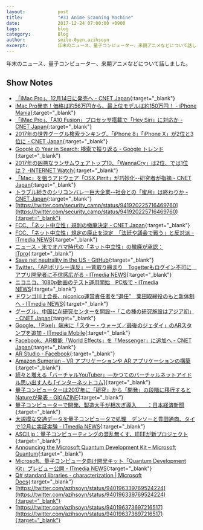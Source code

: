 ```yaml
---
layout:            post
title:             "#31 Anime Scanning Machine"
date:              2017-12-24 07:00:00 +0900
tags:              blog
category:          Blog
author:            smile-0yen,azihsoyn
excerpt:           年末のニュース、量子コンピューター、来期アニメなどについて話しました。
---
```

年末のニュース、量子コンピューター、来期アニメなどについて話しました。

## Show Notes
- [「iMac Pro」、12月14日に発売へ \- CNET Japan](https://japan.cnet.com/article/35111842/){:target="_blank"}
- [iMac Pro発売！価格は約56万円から、最上位モデルは約150万円！ \- iPhone Mania](https://iphone-mania.jp/news-197067/){:target="_blank"}
- [「iMac Pro」、「A10 Fusion」プロセッサ搭載で「Hey Siri」に対応か \- CNET Japan](https://japan.cnet.com/article/35110725/){:target="_blank"}
- [2017年の世界グーグル検索ランキング、「iPhone 8」「iPhone X」が2位と3位に \- CNET Japan](https://japan.cnet.com/article/35111926/){:target="_blank"}
- [Google の Year in Search: 検索で振り返る \- Google トレンド](https://trends.google.com/trends/yis/2017/JP/){:target="_blank"}
- [2017年の凶悪なランサムウェアトップ10、「WannaCry」は2位、では1位は？ \-INTERNET Watch](https://internet.watch.impress.co.jp/docs/news/1095725.html){:target="_blank"}
- [「Mac」を狙うアドウェア「OSX\.Pirrit」が巧妙化\-\-研究者が指摘 \- CNET Japan](https://japan.cnet.com/article/35111928/){:target="_blank"}
- [トラブル続きのシリコンバレー巨大企業\-\-社会との「蜜月」は終わりか \- CNET Japan](https://japan.cnet.com/article/35111544/){:target="_blank"}
- [https://twitter.com/security_camp/status/941920225716469760](https://twitter.com/security_camp/status/941920225716469760){:target="_blank"}
- [FCC、「ネット中立性」規則の撤廃決定 \- CNET Japan](https://japan.cnet.com/article/35111995/){:target="_blank"}
- [FCC、「ネット中立性」規定の廃止を決定　「法廷や議会で戦う」と反対派 \- ITmedia NEWS](http://www.itmedia.co.jp/news/articles/1712/15/news055.html){:target="_blank"}
- [ニュース \- 米でオバマ時代の「ネット中立性」の撤廃が承認：ITpro](http://itpro.nikkeibp.co.jp/atcl/news/17/121502874/?rt=nocnt){:target="_blank"}
- [Save net neutrality in the US - GitHub](https://github.com/save-net-neutrality){:target="_blank"}
- [Twitter、「APIポリシー違反」一斉取り締まり　Togetterもログイン不可に　アプリ開発者に不信感広がる \- ITmedia NEWS](http://www.itmedia.co.jp/news/articles/1712/15/news118.html){:target="_blank"}
- [ニコニコ、1080p動画のテスト運用開始　PC版で \- ITmedia NEWS](http://www.itmedia.co.jp/news/articles/1712/11/news104.html){:target="_blank"}
- [ドワンゴ川上会長、niconico運営責任者を“退任”　栗田取締役のもと新体制へ \- ITmedia NEWS](http://www.itmedia.co.jp/news/articles/1712/12/news126.html){:target="_blank"}
- [グーグル、中国にAI研究センターを開設\-\-「この種の研究施設はアジア初」 \- CNET Japan](https://japan.cnet.com/article/35111950/){:target="_blank"}
- [Google、「Pixel」端末に「スター・ウォーズ／最後のジェダイ」のARスタンプを追加 \- ITmedia Mobile](http://www.itmedia.co.jp/mobile/articles/1712/12/news056.html){:target="_blank"}
- [Facebook、AR機能「World Effects」を「Messenger」に追加へ \- CNET Japan](https://japan.cnet.com/article/35111847/){:target="_blank"}
- [AR Studio - Facebook](https://developers.facebook.com/products/ar-studio/overview/){:target="_blank"}
- [Amazon Sumerian – VR アプリケーションや AR アプリケーションの構築](https://aws.amazon.com/jp/sumerian/){:target="_blank"}
- [続々と増える「バーチャルYouTuber」―かつてのバーチャルネットアイドル思い出す人も \[インターネットコム\]](https://internetcom.jp/203955/virtual-youtuber){:target="_blank"}
- [量子コンピューターは2017年に「研究」から「開発」の段階に移行するとNatureが発表 \- GIGAZINE](https://i.gzn.jp/img/2017/01/10/quantum-computer-2017/00_m.png){:target="_blank"}
- [量子コンピューターで開発、製造大手が相次ぎ導入　　：日本経済新聞](https://www.nikkei.com/article/DGXLASDZ11H1I_U7A910C1MM8000/){:target="_blank"}
- [大規模な交通データを量子コンピュータで処理　デンソーと豊田通商、タイで12月に実証実験 \- ITmedia NEWS](http://www.itmedia.co.jp/news/articles/1712/13/news120.html){:target="_blank"}
- [ASCII\.jp：量子コンピューティングの混乱無くす、IEEEが新プロジェクト](http://ascii.jp/elem/000/001/547/1547717/){:target="_blank"}
- [Announcing the Microsoft Quantum Development Kit – Microsoft Quantum](https://cloudblogs.microsoft.com/quantum/2017/12/11/announcing-microsoft-quantum-development-kit/?utm_source=t.co&utm_medium=referral){:target="_blank"}
- [Microsoft、量子コンピュータ向け開発キット「Quantum Development Kit」プレビュー公開 \- ITmedia NEWS](http://www.itmedia.co.jp/news/articles/1712/12/news063.html){:target="_blank"}
- [Q\# standard libraries \- characterization \| Microsoft Docs](https://docs.microsoft.com/ja-jp/quantum/libraries/characterization?view=qsharp-preview){:target="_blank"}
- [https://twitter.com/azihsoyn/status/940196339769524224](https://twitter.com/azihsoyn/status/940196339769524224){:target="_blank"}
- [https://twitter.com/azihsoyn/status/940196373697216517](https://twitter.com/azihsoyn/status/940196373697216517){:target="_blank"}

